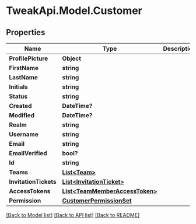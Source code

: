 # TweakApi.Model.Customer
## Properties

Name | Type | Description | Notes
------------ | ------------- | ------------- | -------------
**ProfilePicture** | **Object** |  | [optional] 
**FirstName** | **string** |  | 
**LastName** | **string** |  | 
**Initials** | **string** |  | 
**Status** | **string** |  | [optional] 
**Created** | **DateTime?** |  | [optional] 
**Modified** | **DateTime?** |  | [optional] 
**Realm** | **string** |  | [optional] 
**Username** | **string** |  | [optional] 
**Email** | **string** |  | 
**EmailVerified** | **bool?** |  | [optional] 
**Id** | **string** |  | [optional] 
**Teams** | [**List&lt;Team&gt;**](Team.md) |  | [optional] 
**InvitationTickets** | [**List&lt;InvitationTicket&gt;**](InvitationTicket.md) |  | [optional] 
**AccessTokens** | [**List&lt;TeamMemberAccessToken&gt;**](TeamMemberAccessToken.md) |  | [optional] 
**Permission** | [**CustomerPermissionSet**](CustomerPermissionSet.md) |  | [optional] 

[[Back to Model list]](../README.md#documentation-for-models) [[Back to API list]](../README.md#documentation-for-api-endpoints) [[Back to README]](../README.md)

